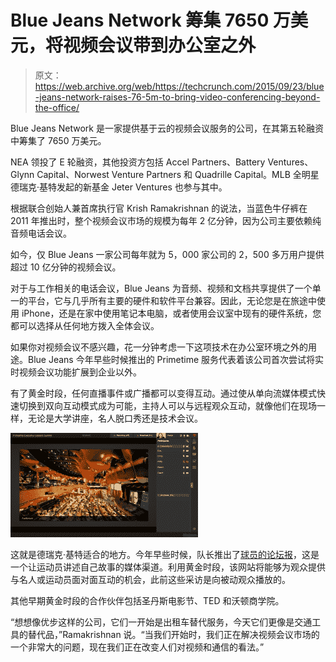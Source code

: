 # Blue Jeans Network 筹集 7650 万美元，将视频会议带到办公室之外

> 原文：<https://web.archive.org/web/https://techcrunch.com/2015/09/23/blue-jeans-network-raises-76-5m-to-bring-video-conferencing-beyond-the-office/>

Blue Jeans Network 是一家提供基于云的视频会议服务的公司，在其第五轮融资中筹集了 7650 万美元。

NEA 领投了 E 轮融资，其他投资方包括 Accel Partners、Battery Ventures、Glynn Capital、Norwest Venture Partners 和 Quadrille Capital。MLB 全明星德瑞克·基特发起的新基金 Jeter Ventures 也参与其中。

根据联合创始人兼首席执行官 Krish Ramakrishnan 的说法，当蓝色牛仔裤在 2011 年推出时，整个视频会议市场的规模为每年 2 亿分钟，因为公司主要依赖纯音频电话会议。

如今，仅 Blue Jeans 一家公司每年就为 5，000 家公司的 2，500 多万用户提供超过 10 亿分钟的视频会议。

对于与工作相关的电话会议，Blue Jeans 为音频、视频和文档共享提供了一个单一的平台，它与几乎所有主要的硬件和软件平台兼容。因此，无论您是在旅途中使用 iPhone，还是在家中使用笔记本电脑，或者使用会议室中现有的硬件系统，您都可以选择从任何地方拨入全体会议。

如果你对视频会议不感兴趣，花一分钟考虑一下这项技术在办公室环境之外的用途。Blue Jeans 今年早些时候推出的 Primetime 服务代表着该公司首次尝试将实时视频会议功能扩展到企业以外。

有了黄金时段，任何直播事件或广播都可以变得互动。通过使从单向流媒体模式快速切换到双向互动模式成为可能，主持人可以与远程观众互动，就像他们在现场一样，无论是大学讲座，名人脱口秀还是技术会议。

![BJN_Primetime_HiRes2](img/e20b27132df90061d56c36268bab8919.png)

这就是德瑞克·基特适合的地方。今年早些时候，队长推出了[球员的论坛报](https://web.archive.org/web/20230227002611/http://www.theplayerstribune.com/)，这是一个让运动员讲述自己故事的媒体渠道。利用黄金时段，该网站将能够为观众提供与名人或运动员面对面互动的机会，此前这些采访是向被动观众播放的。

其他早期黄金时段的合作伙伴包括圣丹斯电影节、TED 和沃顿商学院。

“想想像优步这样的公司，它们一开始是出租车替代服务，今天它们更像是交通工具的替代品，”Ramakrishnan 说。“当我们开始时，我们正在解决视频会议市场的一个非常大的问题，现在我们正在改变人们对视频和通信的看法。”